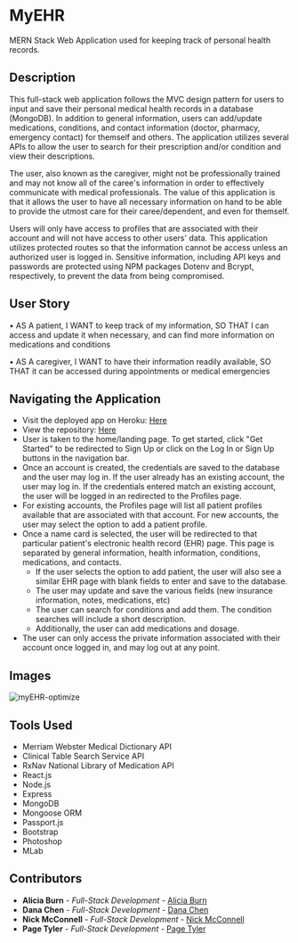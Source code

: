 # MyEHR
MERN Stack Web Application used for keeping track of personal health records. 

## Description
This full-stack web application follows the MVC design pattern for users to input and save their personal medical health records in a database (MongoDB). In addition to general information, users can add/update medications, conditions, and contact information (doctor, pharmacy, emergency contact) for themself and others. The application utilizes several APIs to allow the user to search for their prescription and/or condition and view their descriptions. 

The user, also known as the caregiver, might not be professionally trained and may not know all of the caree's information in order to effectively communicate with medical professionals. The value of this application is that it allows the user to have all necessary information on hand to be able to provide the utmost care for their caree/dependent, and even for themself. 

Users will only have access to profiles that are associated with their account and will not have access to other users' data. This application utilizes protected routes so that the information cannot be access unless an authorized user is logged in. Sensitive information, including API keys and passwords are protected using NPM packages Dotenv and Bcrypt, respectively, to prevent the data from being compromised. 

## User Story
•	AS A patient, I WANT to keep track of my information, SO THAT I can access and update it when necessary, and can find more information on medications and conditions

•	AS A caregiver, I WANT to have their information readily available, SO THAT it can be accessed during appointments or medical emergencies

## Navigating the Application 
- Visit the deployed app on Heroku: [Here](https://myehr-app.herokuapp.com/ "Here")
- View the repository: [Here](https://github.com/nicholasmcconnell/myEHR "Here")
- User is taken to the home/landing page. To get started, click "Get Started" to be redirected to Sign Up or click on the Log In or Sign Up buttons in the navigation bar. 
- Once an account is created, the credentials are saved to the database and the user may log in. If the user already has an existing account, the user may log in. If the credentials entered match an existing account, the user will be logged in an redirected to the Profiles page.
- For existing accounts, the Profiles page will list all patient profiles available that are associated with that account. For new accounts, the user may select the option to add a patient profile.
- Once a name card is selected, the user will be redirected to that particular patient's electronic health record (EHR) page. This page is separated by general information, health information, conditions, medications, and contacts. 
    - If the user selects the option to add patient, the user will also see a similar EHR page with blank fields to enter and save to the database. 
    - The user may update and save the various fields (new insurance information, notes, medications, etc)
    - The user can search for conditions and add them. The condition searches will include a short description. 
    - Additionally, the user can add medications and dosage. 
- The user can only access the private information associated with their account once logged in, and may log out at any point. 

## Images

![myEHR-optimize](https://user-images.githubusercontent.com/48693333/81631559-1b635300-93d6-11ea-9de1-5181f3211ffd.gif)


## Tools Used
* Merriam Webster Medical Dictionary API 
* Clinical Table Search Service API 
* RxNav National Library of Medication API
* React.js
* Node.js
* Express
* MongoDB
* Mongoose ORM
* Passport.js
* Bootstrap 
* Photoshop
* MLab

## Contributors 
- **Alicia Burn** - _Full-Stack Development_ - [Alicia Burn](https://github.com/AliciaBurn "Alicia Burn")
- **Dana Chen** - _Full-Stack Development_ - [Dana Chen](https://github.com/danachen99 "Dana Chen")
- **Nick McConnell** - _Full-Stack Development_ - [Nick McConnell](https://github.com/nicholasmcconnell "Nick McConnell")
- **Page Tyler** - _Full-Stack Development_ - [Page Tyler](https://github.com/drthisguy "Page Tyler")
